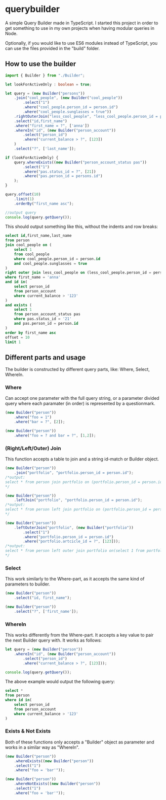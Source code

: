 # querybuilder

A simple Query Builder made in TypeScript.
I started this project in order to get something to use in my own projects when having modular queries in Node.

Optionally, if you would like to use ES6 modules instead of TypeScript, you can use the files provided in the "build" folder.

## How to use the builder
```typescript
import { Builder } from "./Builder";

let lookForActiveOnly : boolean = true;

let query = (new Builder("persons"))
    .join("cool_people", (new Builder("cool_people"))
        .select("1")
        .where("cool_people.person_id = person.id")
        .where("cool_people.sunglasses = true"))
    .rightOuterJoin("less_cool_people", "less_cool_people.person_id = person.id")
    .select("id,first_name")
    .where("first_name = ?", ['anna'])
    .whereIn("id", (new Builder("person_account"))
        .select("person_id")
        .where("current_balance > ?", [123])
    )
    .select("?", ['last_name']);

if (lookForActiveOnly) {
    query.whereExists((new Builder("person_account_status pas"))
        .select("1")
        .where("pas.status_id = ?", [21])
        .where("pas.person_id = persons.id")
    );
}

query.offset(10)
    .limit(1)
    .orderBy("first_name asc");

//output query
console.log(query.getQuery());
```
This should output something like this, without the indents and row breaks:
```sql
select id,first_name,last_name
from person
join cool_people on (
    select 1
    from cool_people
    where cool_people.person_id = person.id
    and cool_people.sunglasses = true
)
right outer join less_cool_people on (less_cool_people.person_id = person.id)
where first_name = 'anna'
and id in(
    select person_id
    from person_account
    where current_balance > '123'
)
and exists (
    select 1
    from person_account_status pas
    where pas.status_id = '21'
    and pas.person_id = person.id
)
order by first_name asc
offset = 10
limit 1
```

## Different parts and usage
The builder is constructed by different query parts, like: Where, Select, WhereIn.

### Where
Can accept one parameter with the full query string, or a parameter divided query where each paramater (in order) is represented by a questionmark.
```typescript
(new Builder("person"))
    .where("foo = 1")
    .where("bar = ?", [2]);

(new Builder("person"))
    .where("foo = ? and bar = ?", [1,2]);
```
### (Right/Left/Outer) Join
This function accepts a table to join and a string id-match or Builder object.
```typescript
(new Builder("person"))
    .join("portfolio", "portfolio.person_id = person.id");
/*output:
select * from person join portfolio on (portfolio.person_id = person.id)
*/

(new Builder("person"))
    .leftJoin("portfolio", "portfolio.person_id = person.id");
/*output:
select * from person left join portfolio on (portfolio.person_id = person.id)
*/

(new Builder("person"))
    .leftOuterJoin("portfolio", (new Builder("portfolio"))
        .select("1")
        .where("portfolio.person_id = person.id")
        .where("portfolio.artcicle_id = ?", [123]));
/*output:
select * from person left outer join portfolio on(select 1 from portfolio where portfolio.person_id = person.id and portfolio.artcicle_id = '123')
*/
```
### Select
This work similarly to the Where-part, as it accepts the same kind of parameters to builder.
```typescript
(new Builder("person"))
    .select("id, first_name");

(new Builder("person"))
    .select("?", ['first_name']);
```
### WhereIn
This works differently from the Where-part. It accepts a key value to pair the next Builder query with. It works as follows:
```typescript
let query = (new Builder("person"))
    .whereIn("id", (new Builder("person_account"))
        .select("person_id")
        .where("current_balance > ?", [123]));

console.log(query.getQuery());
```
The above example would output the following query:
```sql
select *
from person
where id in(
    select person_id
    from person_account
    where current_balance > '123'
)
```
### Exists & Not Exists
Both of these functions only accepts a "Builder" object as parameter and works in a similar way as "WhereIn".
```typescript
(new Builder("person"))
    .whereExists((new Builder("person"))
    .select("1")
    .where("foo = 'bar'"));

(new Builder("person"))
    .whereNotExists((new Builder("person"))
    .select("1")
    .where("foo = 'bar'"));
```
